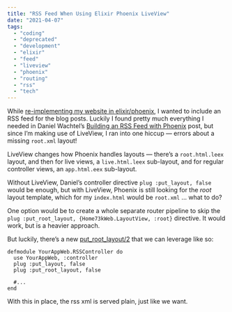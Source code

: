 ```yaml
---
title: "RSS Feed When Using Elixir Phoenix LiveView"
date: "2021-04-07"
tags: 
  - "coding"
  - "deprecated"
  - "development"
  - "elixir"
  - "feed"
  - "liveview"
  - "phoenix"
  - "routing"
  - "rss"
  - "tech"
---
```


While [re-implementing my website in elixir/phoenix](https://73k.us/blog/blog-incorporated-2021), I wanted to include an RSS feed for the blog posts. Luckily I found pretty much everything I needed in Daniel Wachtel’s [Building an RSS Feed with Phoenix](https://danielwachtel.com/phoenix/building-rss-feed-phoenix) post, but since I’m making use of LiveView, I ran into one hiccup — errors about a missing `root.xml` layout!

LiveView changes how Phoenix handles layouts — there’s a `root.html.leex` layout, and then for live views, a `live.html.leex` sub-layout, and for regular controller views, an `app.html.eex` sub-layout.

Without LiveView, Daniel’s controller directive `plug :put_layout, false` would be enough, but with LiveView, Phoenix is still looking for the _root_ layout template, which for my `index.html` would be `root.xml` … what to do?

One option would be to create a whole separate router pipeline to skip the `plug :put_root_layout, {Home73kWeb.LayoutView, :root}` directive. It would work, but is a heavier approach.

But luckily, there’s a new [put\_root\_layout/2](https://hexdocs.pm/phoenix/Phoenix.Controller.html#put_root_layout/2) that we can leverage like so:

```
defmodule YourAppWeb.RSSController do
  use YourAppWeb, :controller
  plug :put_layout, false
  plug :put_root_layout, false

  #...
end
```

With this in place, the rss xml is served plain, just like we want.
